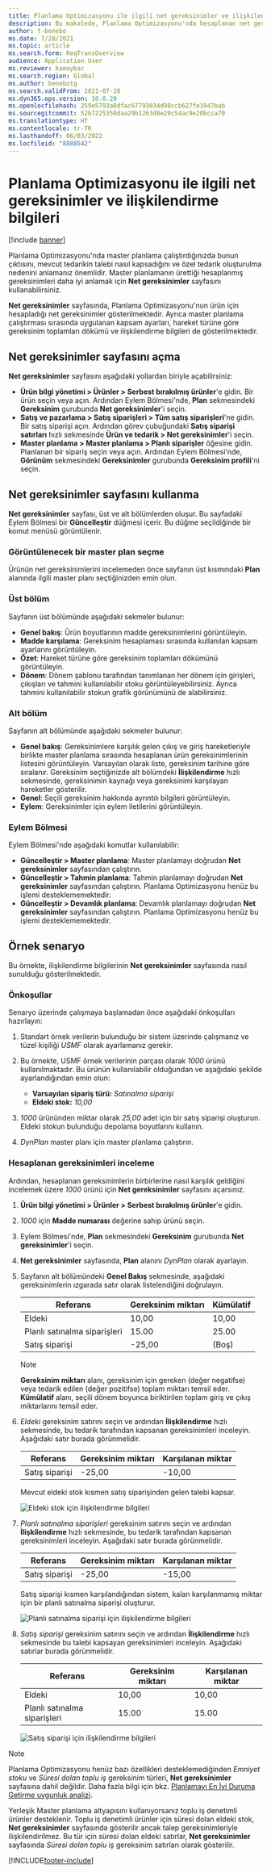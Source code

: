 ```yaml
---
title: Planlama Optimizasyonu ile ilgili net gereksinimler ve ilişkilendirme bilgileri
description: Bu makalede, Planlama Optimizasyonu'nda hesaplanan net gereksinimler ve ilişkilendirme bilgileri hakkında bilgi sağlanmaktadır.
author: t-benebo
ms.date: 7/28/2021
ms.topic: article
ms.search.form: ReqTransOverview
audience: Application User
ms.reviewer: kamaybac
ms.search.region: Global
ms.author: benebotg
ms.search.validFrom: 2021-07-28
ms.dyn365.ops.version: 10.0.20
ms.openlocfilehash: 259e5793a8dfac67793034d98ccb627fe1947bab
ms.sourcegitcommit: 52b7225350daa29b1263d8e29c54ac9e20bcca70
ms.translationtype: HT
ms.contentlocale: tr-TR
ms.lasthandoff: 06/03/2022
ms.locfileid: "8888542"
---
```

# <a name="net-requirements-and-pegging-information-with-planning-optimization"></a>Planlama Optimizasyonu ile ilgili net gereksinimler ve ilişkilendirme bilgileri

[!include [banner](../../includes/banner.md)]

Planlama Optimizasyonu'nda master planlama çalıştırdığınızda bunun çıktısını, mevcut tedarikin talebi nasıl kapsadığını ve özel tedarik oluşturulma nedenini anlamanız önemlidir. Master planlamanın ürettiği hesaplanmış gereksinimleri daha iyi anlamak için **Net gereksinimler** sayfasını kullanabilirsiniz.

**Net gereksinimler** sayfasında, Planlama Optimizasyonu'nun ürün için hesapladığı net gereksinimler gösterilmektedir. Ayrıca master planlama çalıştırması sırasında uygulanan kapsam ayarları, hareket türüne göre gereksinim toplamları dökümü ve ilişkilendirme bilgileri de gösterilmektedir.

## <a name="open-the-net-requirements-page"></a>Net gereksinimler sayfasını açma

**Net gereksinimler** sayfasını aşağıdaki yollardan biriyle açabilirsiniz:

- **Ürün bilgi yönetimi \> Ürünler \> Serbest bırakılmış ürünler**'e gidin. Bir ürün seçin veya açın. Ardından Eylem Bölmesi'nde, **Plan** sekmesindeki **Gereksinim** gurubunda **Net gereksinimler**'i seçin.
- **Satış ve pazarlama \> Satış siparişleri \> Tüm satış siparişleri**'ne gidin. Bir satış siparişi açın. Ardından görev çubuğundaki **Satış siparişi satırları** hızlı sekmesinde **Ürün ve tedarik \> Net gereksinimler**'i seçin.
- **Master planlama \> Master planlama \> Planlı siparişler** öğesine gidin. Planlanan bir sipariş seçin veya açın. Ardından Eylem Bölmesi'nde, **Görünüm** sekmesindeki **Gereksinimler** gurubunda **Gereksinim profili**'ni seçin.

## <a name="use-the-net-requirements-page"></a>Net gereksinimler sayfasını kullanma

**Net gereksinimler** sayfası, üst ve alt bölümlerden oluşur. Bu sayfadaki Eylem Bölmesi bir **Güncelleştir** düğmesi içerir. Bu düğme seçildiğinde bir komut menüsü görüntülenir.

### <a name="select-a-master-plan-to-view"></a>Görüntülenecek bir master plan seçme

Ürünün net gereksinimlerini incelemeden önce sayfanın üst kısmındaki **Plan** alanında ilgili master planı seçtiğinizden emin olun.

### <a name="upper-section"></a>Üst bölüm

Sayfanın üst bölümünde aşağıdaki sekmeler bulunur:

- **Genel bakış**: Ürün boyutlarının madde gereksinimlerini görüntüleyin.
- **Madde karşılama**: Gereksinim hesaplaması sırasında kullanılan kapsam ayarlarını görüntüleyin.
- **Özet**: Hareket türüne göre gereksinim toplamları dökümünü görüntüleyin.
- **Dönem**: Dönem şablonu tarafından tanımlanan her dönem için girişleri, çıkışları ve tahmini kullanılabilir stoku görüntüleyebilirsiniz. Ayrıca tahmini kullanılabilir stokun grafik görünümünü de alabilirsiniz.

### <a name="lower-section"></a>Alt bölüm

Sayfanın alt bölümünde aşağıdaki sekmeler bulunur:

- **Genel bakış**: Gereksinimlere karşılık gelen çıkış ve giriş hareketleriyle birlikte master planlama sırasında hesaplanan ürün gereksinimlerinin listesini görüntüleyin. Varsayılan olarak liste, gereksinim tarihine göre sıralanır. Gereksinim seçtiğinizde alt bölümdeki **İlişkilendirme** hızlı sekmesinde, gereksinimin kaynağı veya gereksinimi karşılayan hareketler gösterilir.
- **Genel**: Seçili gereksinim hakkında ayrıntılı bilgileri görüntüleyin.
- **Eylem**: Gereksinimler için eylem iletilerini görüntüleyin.

### <a name="the-action-pane"></a>Eylem Bölmesi

Eylem Bölmesi'nde aşağıdaki komutlar kullanılabilir:

- **Güncelleştir \> Master planlama**: Master planlamayı doğrudan **Net gereksinimler** sayfasından çalıştırın.
- **Güncelleştir \> Tahmin planlama**: Tahmin planlamayı doğrudan **Net gereksinimler** sayfasından çalıştırın. Planlama Optimizasyonu henüz bu işlemi desteklememektedir.
- **Güncelleştir \> Devamlık planlama**: Devamlık planlamayı doğrudan **Net gereksinimler** sayfasından çalıştırın. Planlama Optimizasyonu henüz bu işlemi desteklememektedir.

## <a name="example-scenario"></a>Örnek senaryo

Bu örnekte, ilişkilendirme bilgilerinin **Net gereksinimler** sayfasında nasıl sunulduğu gösterilmektedir.

### <a name="prerequisites"></a>Önkoşullar

Senaryo üzerinde çalışmaya başlamadan önce aşağıdaki önkoşulları hazırlayın:

1. Standart örnek verilerin bulunduğu bir sistem üzerinde çalışmanız ve tüzel kişiliği *USMF* olarak ayarlamanız gerekir.
2. Bu örnekte, USMF örnek verilerinin parçası olarak *1000* ürünü kullanılmaktadır. Bu ürünün kullanılabilir olduğundan ve aşağıdaki şekilde ayarlandığından emin olun:

    - **Varsayılan sipariş türü:** *Satınalma siparişi*
    - **Eldeki stok:** *10,00*

3. *1000* ürününden miktar olarak *25,00* adet için bir satış siparişi oluşturun. Eldeki stokun bulunduğu depolama boyutlarını kullanın.
4. *DynPlan* master planı için master planlama çalıştırın.

### <a name="review-the-calculated-requirements"></a>Hesaplanan gereksinimleri inceleme

Ardından, hesaplanan gereksinimlerin birbirlerine nasıl karşılık geldiğini incelemek üzere *1000* ürünü için **Net gereksinimler** sayfasını açarsınız.

1. **Ürün bilgi yönetimi \> Ürünler \> Serbest bırakılmış ürünler**'e gidin.
1. *1000* için **Madde numarası** değerine sahip ürünü seçin.
1. Eylem Bölmesi'nde, **Plan** sekmesindeki **Gereksinim** gurubunda **Net gereksinimler**'i seçin.
1. **Net gereksinimler** sayfasında, **Plan** alanını *DynPlan* olarak ayarlayın.
1. Sayfanın alt bölümündeki **Genel Bakış** sekmesinde, aşağıdaki gereksinimlerin ızgarada satır olarak listelendiğini doğrulayın.

    | Referans | Gereksinim miktarı | Kümülatif |
    |---|---|---|
    | Eldeki | 10,00 | 10,00 |
    | Planlı satınalma siparişleri | 15.00 | 25.00 |
    | Satış siparişi | -25,00 | (Boş) |

    > [!NOTE]
    > **Gereksinim miktarı** alanı, gereksinim için gereken (değer negatifse) veya tedarik edilen (değer pozitifse) toplam miktarı temsil eder. **Kümülatif** alanı, seçili dönem boyunca biriktirilen toplam giriş ve çıkış miktarlarını temsil eder.

1. *Eldeki* gereksinim satırını seçin ve ardından **İlişkilendirme** hızlı sekmesinde, bu tedarik tarafından kapsanan gereksinimleri inceleyin. Aşağıdaki satır burada görünmelidir.

    | Referans | Gereksinim miktarı | Karşılanan miktar |
    |---|---|---|
    | Satış siparişi | -25,00 | -10,00 |

    Mevcut eldeki stok kısmen satış siparişinden gelen talebi kapsar.

    ![Eldeki stok için ilişkilendirme bilgileri](media/pegging-on-hand.png "Eldeki stok için ilişkilendirme bilgileri")

1. *Planlı satınalma siparişleri* gereksinim satırını seçin ve ardından **İlişkilendirme** hızlı sekmesinde, bu tedarik tarafından kapsanan gereksinimleri inceleyin. Aşağıdaki satır burada görünmelidir.

    | Referans | Gereksinim miktarı | Karşılanan miktar |
    |---|---|---|
    | Satış siparişi | -25,00 | -15,00 |

    Satış siparişi kısmen karşılandığından sistem, kalan karşılanmamış miktar için bir planlı satınalma siparişi oluşturur.

    ![Planlı satınalma siparişi için ilişkilendirme bilgileri](media/pegging-planned-purchase-order.png "Planlı satınalma siparişi için ilişkilendirme bilgileri")

1. *Satış siparişi* gereksinim satırını seçin ve ardından **İlişkilendirme** hızlı sekmesinde bu talebi kapsayan gereksinimleri inceleyin. Aşağıdaki satırlar burada görünmelidir.

    | Referans | Gereksinim miktarı | Karşılanan miktar |
    |---|---|---|
    | Eldeki | 10,00 | 10,00 |
    | Planlı satınalma siparişleri | 15.00 | 15.00 |

    ![Satış siparişi için ilişkilendirme bilgileri](media/pegging-planned-purchase-order.png "Satış siparişi için ilişkilendirme bilgileri")

> [!NOTE]
> Planlama Optimizasyonu henüz bazı özellikleri desteklemediğinden *Emniyet stoku* ve *Süresi dolan toplu iş* gereksinim türleri, **Net gereksinimler** sayfasına dahil değildir. Daha fazla bilgi için bkz. [Planlamayı En İyi Duruma Getirme uygunluk analizi](planning-optimization-fit-analysis.md).
>
> Yerleşik Master planlama altyapısını kullanıyorsanız toplu iş denetimli ürünler desteklenir. Toplu iş denetimli ürünler için süresi dolan eldeki stok, **Net gereksinimler** sayfasında gösterilir ancak talep gereksinimleriyle ilişkilendirilmez. Bu tür için süresi dolan eldeki satırlar, **Net gereksinimler** sayfasında *Süresi dolan toplu iş* gereksinim satırları olarak gösterilir.

[!INCLUDE[footer-include](../../../includes/footer-banner.md)]
